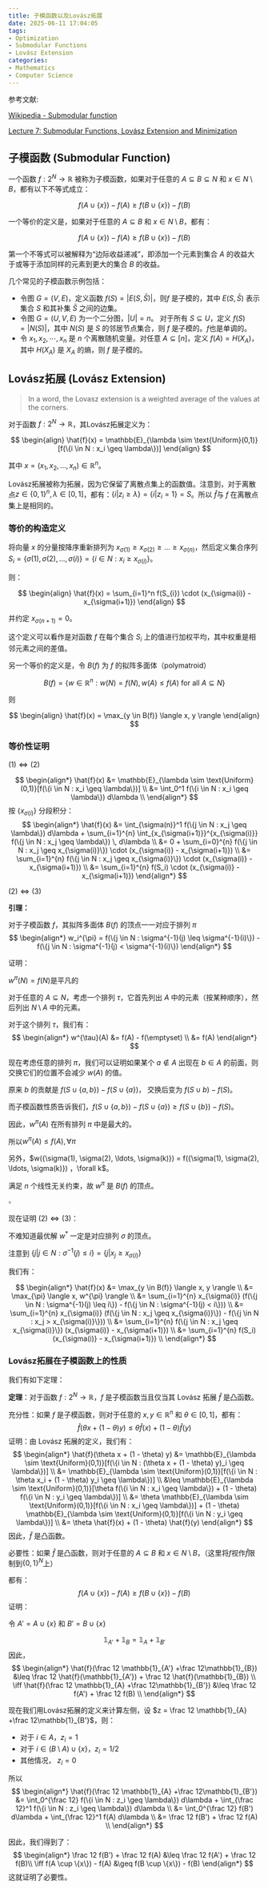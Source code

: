 ```yaml
---
title: 子模函数以及Lovász拓展
date: 2025-06-11 17:04:05
tags:
- Optimization
- Submodular Functions
- Lovász Extension
categories:
- Mathematics
- Computer Science
---
```


参考文献: 

[Wikipedia - Submodular function](https://en.wikipedia.org/wiki/Submodular_function)

[Lecture 7: Submodular Functions, Lovász Extension and Minimization](https://www.cs.princeton.edu/~hy2/teaching/fall22-cos521/notes/SFM.pdf)

## 子模函数 (Submodular Function)

一个函数 $f: 2^N \to \mathbb{R}$ 被称为子模函数，如果对于任意的 $A \subseteq B \subseteq N$ 和 $x \in N \setminus B$，都有以下不等式成立：

$$
f(A \cup \{x\}) - f(A) \geq f(B \cup \{x\}) - f(B)
$$

一个等价的定义是，如果对于任意的 $A \subseteq B$ 和 $x \in N \setminus B$，都有：

$$
f(A \cup \{x\}) - f(A) \geq f(B \cup \{x\}) - f(B)
$$

第一个不等式可以被解释为“边际收益递减”，即添加一个元素到集合 $A$ 的收益大于或等于添加同样的元素到更大的集合 $B$ 的收益。

几个常见的子模函数示例包括：

- 令图 $G = (V, E)$，定义函数 $f(S) = |E(S, \bar S)|$，则$f$ 是子模的，其中 $E(S, \bar S)$ 表示集合 $S$ 和其补集 $\bar S$ 之间的边集。
- 令图 $G = (U, V, E)$ 为一个二分图，$|U| = n$。 对于所有 $S \subseteq U$，定义 $f(S) = |N(S)|$，其中 $N(S)$ 是 $S$ 的邻居节点集合，则 $f$ 是子模的。$f$也是单调的。
- 令 $x_1,x_2,\cdots, x_n$ 是 $n$ 个离散随机变量。对任意 $A \subseteq [n]$，定义 $f(A) = H(X_A)$，其中 $H(X_A)$ 是 $X_A$ 的熵，则 $f$ 是子模的。

## Lovász拓展 (Lovász Extension)

> In a word, the Lovasz extension is a weighted average of the values at the corners.

对于函数 $f: 2^N \to \mathbb{R}$，其Lovász拓展定义为：

$$
\begin{align}
\hat{f}(x) = \mathbb{E}_{\lambda \sim \text{Uniform}(0,1)}[f(\{i \in N : x_i \geq \lambda\})]
\end{align}
$$

其中 $x = (x_1, x_2, \ldots, x_n)\in \mathbb{R}^n$。

Lovász拓展被称为拓展，因为它保留了离散点集上的函数值。注意到，对于离散点$z\in \{0,1\}^n, \lambda \in [0, 1]$，都有：$\{ i | z_i\geq \lambda\} = \{ i | z_i = 1 \} = S$。所以 $\hat f$与 $f$ 在离散点集上是相同的。

### 等价的构造定义

将向量 $x$ 的分量按降序重新排列为 $x_{\sigma(1)} \geq x_{\sigma(2)} \geq \ldots \geq x_{\sigma(n)}$，然后定义集合序列 $S_i = \{ \sigma(1), \sigma(2), \ldots, \sigma(i) \} = \{i \in N : x_i \geq x_{\sigma(i)}\}$。

则：

$$
\begin{align}
\hat{f}(x) = \sum_{i=1}^n f(S_{i}) \cdot (x_{\sigma(i)} - x_{\sigma(i+1)})
\end{align}
$$

并约定 $x_{\sigma(n+1)} = 0$。

这个定义可以看作是对函数 $f$ 在每个集合 $S_i$ 上的值进行加权平均，其中权重是相邻元素之间的差值。

另一个等价的定义是，令 $B(f)$ 为 $f$ 的拟阵多面体（polymatroid）

$$
B(f) = \{ w\in \mathbb{R}^n : w(N) = f(N), w(A) \leq f(A) \text{ for all } A \subseteq N \}
$$

则

$$
\begin{align}
\hat{f}(x) = \max_{y \in B(f)} \langle x, y \rangle 
\end{align}
$$

### 等价性证明

$(1)\iff (2)$

$$
\begin{align*}
\hat{f}(x) &= \mathbb{E}_{\lambda \sim \text{Uniform}(0,1)}[f(\{i \in N : x_i \geq \lambda\})] \\
&= \int_0^1 f(\{i \in N : x_i \geq \lambda\}) d\lambda \\
\end{align*}
$$
按 $\{x_{\sigma(i)}\}$ 分段积分：
$$
\begin{align*}
\hat{f}(x) &= \int_{\sigma(n)}^1 f(\{j \in N : x_j \geq \lambda\}) d\lambda + \sum_{i=1}^{n} \int_{x_{\sigma(i+1)}}^{x_{\sigma(i)}} f(\{j \in N : x_j \geq \lambda\}) \, d\lambda \\
&= 0 + \sum_{i=0}^{n} f(\{j \in N : x_j \geq x_{\sigma(i)}\}) \cdot (x_{\sigma(i)} - x_{\sigma(i+1)}) \\
&= \sum_{i=1}^{n} f(\{j \in N : x_j \geq x_{\sigma(i)}\}) \cdot (x_{\sigma(i)} - x_{\sigma(i+1)}) \\
&= \sum_{i=1}^{n} f(S_i) \cdot (x_{\sigma(i)} - x_{\sigma(i+1)})
\end{align*}
$$

$(2) \iff (3)$

**引理：**

对于子模函数 $f$，其拟阵多面体 $B(f)$ 的顶点一一对应于排列 $\pi$
$$
\begin{align*}
w_i^{\pi} = f(\{j \in N : \sigma^{-1}(j) \leq \sigma^{-1}(i)\}) - f(\{j \in N : \sigma^{-1}(j) < \sigma^{-1}(i)\})
\end{align*}
$$

证明：

$w^{\pi}(N)=f(N)$是平凡的

对于任意的 $A \subseteq N$，考虑一个排列 $\tau$，它首先列出 $A$ 中的元素（按某种顺序），然后列出 $N \setminus A$ 中的元素。

对于这个排列 $\tau$，我们有：
$$
\begin{align*}
w^{\tau}(A) &= f(A) - f(\emptyset) \\
&= f(A)
\end{align*}
$$

现在考虑任意的排列 $\pi$，我们可以证明如果某个 $a\notin A$ 出现在 $b\in A$ 的前面，则交换它们的位置不会减少 $w(A)$ 的值。

原来 $b$ 的贡献是 $f(S\cup \{a,b\}) - f(S\cup \{a\})$，
交换后变为 $f(S\cup {b}) - f(S)$。

而子模函数性质告诉我们，$f(S\cup \{a,b\}) - f(S\cup \{a\}) \geq f(S\cup \{b\}) - f(S)$。

因此，$w^{\pi}(A)$ 在所有排列 $\pi$ 中是最大的。

所以$w^{\pi}(A) \leq f(A), \forall \pi$

另外，$w(\{\sigma(1), \sigma(2), \ldots, \sigma(k)\}) = f(\{\sigma(1), \sigma(2), \ldots, \sigma(k)\}) $，$\forall k$。

满足 $n$ 个线性无关约束，故 $w^{\pi}$ 是 $B(f)$ 的顶点。

$\square$

现在证明 $(2) \iff (3)$：

不难知道最优解 $w^*$ 一定是对应排列 $\sigma$ 的顶点。

注意到 $\{j| j \in N : \sigma^{-1}(j) \leq i\} = \{j| x_j \geq x_{\sigma(i)}\}$

我们有：

$$
\begin{align*}
\hat{f}(x) &= \max_{y \in B(f)} \langle x, y \rangle \\
&= \max_{\pi} \langle x, w^{\pi} \rangle \\
&= \sum_{i=1}^{n} x_{\sigma(i)} (f(\{j \in N : \sigma^{-1}(j) \leq i\}) - f(\{j \in N : \sigma^{-1}(j) < i\})) \\
&= \sum_{i=1}^{n} x_{\sigma(i)} (f(\{j \in N : x_j \geq x_{\sigma(i)}\}) - f(\{j \in N : x_j > x_{\sigma(i)}\})) \\
&= \sum_{i=1}^{n} f(\{j \in N : x_j \geq x_{\sigma(i)}\}) (x_{\sigma(i)} - x_{\sigma(i+1)}) \\
&= \sum_{i=1}^{n} f(S_i) (x_{\sigma(i)} - x_{\sigma(i+1)}) \\
\end{align*}
$$

### Lovász拓展在子模函数上的性质

我们有如下定理：

**定理**：对于函数 $f: 2^N \to \mathbb{R}$，$f$ 是子模函数当且仅当其 Lovász 拓展 $\hat{f}$ 是凸函数。

充分性：如果 $f$ 是子模函数，则对于任意的 $x, y \in \mathbb{R}^n$ 和 $\theta \in [0, 1]$，都有：
$$
\hat{f}(\theta x + (1 - \theta) y) \leq \theta \hat{f}(x) + (1 - \theta) \hat{f}(y)
$$
证明：由 Lovász 拓展的定义，我们有：
$$
\begin{align*}
\hat{f}(\theta x + (1 - \theta) y) &= \mathbb{E}_{\lambda \sim \text{Uniform}(0,1)}[f(\{i \in N : (\theta x + (1 - \theta) y)_i \geq \lambda\})] \\
&= \mathbb{E}_{\lambda \sim \text{Uniform}(0,1)}[f(\{i \in N : \theta x_i + (1 - \theta) y_i \geq \lambda\})] \\
&\leq \mathbb{E}_{\lambda \sim \text{Uniform}(0,1)}[\theta f(\{i \in N : x_i \geq \lambda\}) + (1 - \theta) f(\{i \in N : y_i \geq \lambda\})] \\
&= \theta \mathbb{E}_{\lambda \sim \text{Uniform}(0,1)}[f(\{i \in N : x_i \geq \lambda\})] + (1 - \theta) \mathbb{E}_{\lambda \sim \text{Uniform}(0,1)}[f(\{i \in N : y_i \geq \lambda\})] \\
&= \theta \hat{f}(x) + (1 - \theta) \hat{f}(y)
\end{align*}
$$
因此，$\hat{f}$ 是凸函数。

必要性：如果 $\hat{f}$ 是凸函数，则对于任意的 $A \subseteq B$ 和 $x \in N \setminus B$，（这里将$f$视作$\hat f$限制到$\{0,1\}^N$上）

都有：
$$
f(A \cup \{x\}) - f(A) \geq f(B \cup \{x\}) - f(B)
$$
证明：

令 $A' = A \cup \{x\}$ 和 $B' = B \cup \{x\}$

$$
\mathbb{1}_{A'}+\mathbb{1}_{B} = \mathbb{1}_{A} + \mathbb{1}_{B'} 
$$
因此，
$$
\begin{align*}
\hat{f}(\frac 12 \mathbb{1}_{A'} +\frac 12\mathbb{1}_{B}) &\leq \frac 12 \hat{f}(\mathbb{1}_{A'}) + \frac 12 \hat{f}(\mathbb{1}_{B}) \\
\iff \hat{f}(\frac 12 \mathbb{1}_{A} +\frac 12\mathbb{1}_{B'}) &\leq \frac 12 f(A') + \frac 12 f(B) \\
\end{align*}
$$

现在我们用Lovász拓展的定义来计算左侧，设 $z = \frac 12 \mathbb{1}_{A} +\frac 12\mathbb{1}_{B'}$，则：
- 对于 $i \in A$，$z_i = 1$
- 对于 $i \in (B\setminus A)\cup \{x\}$，$z_i = 1/2$
- 其他情况， $z_i = 0$

所以
$$
\begin{align*}
\hat{f}(\frac 12 \mathbb{1}_{A} +\frac 12\mathbb{1}_{B'}) &= \int_0^{\frac 12} f(\{i \in N : z_i \geq \lambda\}) d\lambda + \int_{\frac 12}^1 f(\{i \in N : z_i \geq \lambda\}) d\lambda \\
&= \int_0^{\frac 12} f(B') d\lambda + \int_{\frac 12}^1 f(A) d\lambda \\
&= \frac 12 f(B') + \frac 12 f(A) \\
\end{align*}
$$

因此，我们得到了：
$$
\begin{align*}
\frac 12 f(B') + \frac 12 f(A) &\leq \frac 12 f(A') + \frac 12 f(B)\\
\iff f(A \cup \{x\}) - f(A) &\geq f(B \cup \{x\}) - f(B)
\end{align*}
$$
这就证明了必要性。
